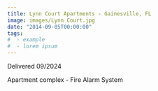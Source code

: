 ```yaml
---
title: Lynn Court Apartments - Gainesville, FL
image: images/Lynn Court.jpg
date: "2014-09-05T00:00:00"
tags:
#  - example
#  - lorem ipsum
---
```

Delivered 09/2024
<!-- more -->
Apartment complex - Fire Alarm System

